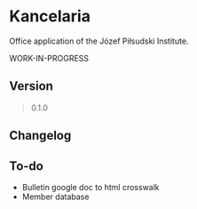 # Kancelaria

Office application of the Józef Piłsudski Institute.

WORK-IN-PROGRESS

## Version

> 0.1.0

## Changelog

## To-do
+ Bulletin google doc to html crosswalk
+ Member database
